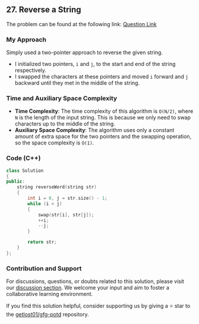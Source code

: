 ## 27. Reverse a String

The problem can be found at the following link: [Question Link](https://practice.geeksforgeeks.org/problems/reverse-a-string/1)

### My Approach

Simply used a two-pointer approach to reverse the given string.
- I initialized two pointers, `i` and `j`, to the start and end of the string respectively.
- I swapped the characters at these pointers and moved `i` forward and `j` backward until they met in the middle of the string.

### Time and Auxiliary Space Complexity

- **Time Complexity**: The time complexity of this algorithm is `O(N/2)`, where `N` is the length of the input string. This is because we only need to swap characters up to the middle of the string.
- **Auxiliary Space Complexity**: The algorithm uses only a constant amount of extra space for the two pointers and the swapping operation, so the space complexity is `O(1)`.

### Code (C++)
```cpp
class Solution
{
public:
    string reverseWord(string str)
    {
        int i = 0, j = str.size() - 1;
        while (i < j)
        {
            swap(str[i], str[j]);
            ++i;
            --j;
        }

        return str;
    }
};
```

### Contribution and Support

For discussions, questions, or doubts related to this solution, please visit our [discussion section](https://github.com/getlost01/gfg-potd/discussions). We welcome your input and aim to foster a collaborative learning environment.

If you find this solution helpful, consider supporting us by giving a ⭐ star to the [getlost01/gfg-potd](https://github.com/getlost01/gfg-potd) repository.